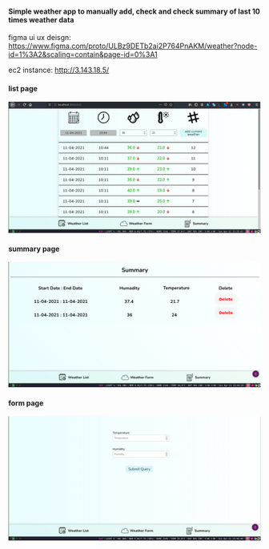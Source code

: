 #### Simple weather app to manually add, check and check summary of last 10 times weather data

figma ui ux deisgn:
https://www.figma.com/proto/ULBz9DETb2ai2P764PnAKM/weather?node-id=1%3A2&scaling=contain&page-id=0%3A1

ec2 instance:
http://3.143.18.5/

#### list page
![1](https://github.com/HazemElmahy/weather/blob/main/preview/2021-04-11_13-26.png)
#### summary page
![2](https://github.com/HazemElmahy/weather/blob/main/preview/2.png)
#### form page
![3](https://github.com/HazemElmahy/weather/blob/main/preview/3.png)
